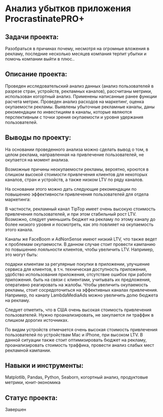 # Анализ убытков приложения ProcrastinatePRO+

## Задачи проекта:

Разобраться в причинах почему, несмотря на огромные вложения в рекламу, последние несколько месяцев компания терпит убытки и помочь компании выйти в плюс..

## Описание проекта:

Проведен исследовательский анализ данных (анализ пользователей в разрезе стран, устройств, рекламных каналов), рассчитаны метрики, использован когортный анализ. Применены написанные ранее функции расчета метрик. Проведен анализ расходов на маркетинг, оценка окупаемости рекламы. Выявлены убыточные рекламные каналы, даны рекомендации по инвестициям в каналы, которые являются перспективным с точки зрения окупаемости и уровня удержания пользователей.

## Выводы по проекту:

На основании проведенного анализа можно сделать вывод о том, в целом реклама, направленная на привлечение пользователей, не окупается на момент анализа.

Возможные причины неокупаемости рекламы, вероятно, кроются в слишком высокой стоимости привлечения клиентов для некоторых каналов, стран и устройств, а также низком LTV по ряду каналов.

На основании этого можно дать следующие рекомендации по повышению эффективности привлечения пользователей для отдела маркетинга:

В частности, рекламный канал TipTop имеет очень высокую стоимость привлечения пользователей, и при этом стабильный рост LTV. Возможно, следует уменьшить бюджет на рекламу по этому каналу до более низкого уровня и посмотреть, как это повлияет на окупаемость этого канала.

Каналы же FaceBoom и AdNonSense имеют низкий LTV, что также ведет к проблемам окупаемости. В данном случае стоит провести кампанию по повышению лояльности клиентов, чтобы увеличить LTV. Например, это могут быть:

подарки клиентам за регулярные покупки в приложении,
улучшение сервиса для клиентов, в т.ч. техническая доступность приложения, удобство использования приложения, отсутствие ошибок при работе приложения.
быть на связи с клиентами, учитывать их предложения, оперативно реагировать на жалобы.
Чтобы увеличить окупаемость рекламы, стоит сосредоточиться на эффективных каналах привлечения. Например, по каналу LambdaMediaAds можно увеличить долю бюджета на рекламу.

Следует отметить, что в США очень высокая стоимость привлечения пользователей. Нужно проанализировать, не закупается ли траффик в слишком дорогих источниках.

По видам устройств отмечается очень высокая стоимость привлечения пользователей по устройствам Mac и iPhone, при высоком LTV. В данной ситуации также стоит оптимизировать бюджет на рекламу, проанализировать стоимость траффика, провести анализ слабых мест рекламной кампании.

## Навыки и инструменты:

Matplotlib, Pandas, Python, Seaborn, когортный анализ, продуктовые метрики, юнит-экономика

## Статус проекта:

Завершен
